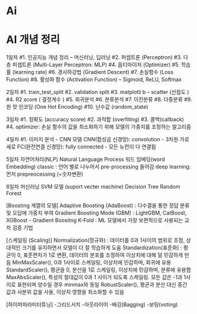 # Ai

# AI 개념 정리

1일차 
#1. 인공지능 개념 정리 – 머신러닝, 딥러닝
#2. 퍼셉트론 (Perceptron)
#3. 다층 퍼셉트론 (Multi-Layer Perceptron: MLP)
#4. 옵티마이저 (Optimizer)
#5. 학습률 (learning rate)
#6. 경사하강법 (Gradient Descent)
#7. 손실함수 (Loss Function)
#8. 활성화 함수 (Activation Function) – Sigmoid, ReLU, Softmax

2일차
#1. train_test_split
#2. validation split
#3. matplotli b – scatter (산점도 )
#4. R2 score ( 결정계수 )
#5. 회귀분석 
#6. 분류분석
#7. 이진분류
#8. 다중분류
#9. 원 핫 인코딩 (One Hot Encoding)
#10. 난수값 (random_state)

3일차
#1. 정확도 (accuracy score)
#2. 과적합 (overfiting)
#3. 콜백(callback)
#4. optimizer: 손실 함수의 값을 최소화하기 위해 모델의 가중치를 조정하는 알고리즘 

4일차
#1. 이미지 분석 - CNN 모델
  CNN(합성곱 신경망): convolution - 3차원 가로 세로
  FC(완전연결 신경망): fully connected - 모든 뉴런이 다 연결됨

5일차
자연어처리(NLP) Natural Language Process
워드 임베딩(word Embedding)
classic : 언어 별로 나누어서 pre-processing 들어감
deep learning: 먼저 prepreocessing (=숫자변환)

6일차 머신러닝
SVM 모델 (suport vecter machine)
  Decision Tree
  Random Forest

[Boosting 계열의 모델] 
  Adaptive Boosting (AdaBoost) : 다수결을 통한 정답 분류 및 오답에 가중치 부여
  Gradient Boosting Mode (GBM) : LightGBM, CatBoost, XGBoost - Gradient Boositng
  K-Fold : ML 모델에서 가장 보편적으로 사용되는 교차 검증 기법

[스케일링 (Scaling)]
  Normalization(정규화) : 데이터를 0과 1사이의 범위로 조정, 상대적인 크기를 유지하면서 모델이 더 잘 학습하게 도움
  Standardization(표준화) : 평균이 0, 표준편차가 1로 변환, 데이터의 분포를 조정하여 이상치에 대해 덜 민감하게 만듬
  MinMaxScaler(), 0과 1사이로 스케일링, 이상치에 민감하며, 회귀에 유용
  StandardScaler(), 평균을 0, 분산을 1로 스케일링, 이상치에 민감하며, 분류에 유용함
  MaxAbsScaler(), 특성의 절대값이 0과 1 사이가 되도록 스케일링. 모든 값은 -1과 1사이로 표현되며 양수일 경우 minmax와 동일 
  RobustScaler(), 평균과 분산 대신 중간 값과 사분위 값을 사용, 이상치 영향을 최소화할 수 있음 

[하이퍼파라미터튜닝]
  -그리드서치
  -아웃라이어
  -배깅(Bagging)
  -보팅(voting)


